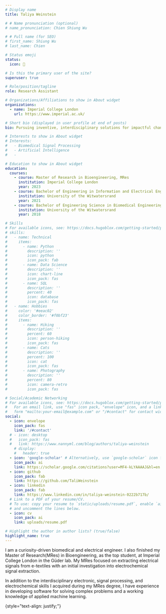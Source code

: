 ```yaml
---
# Display name
title: Taliya Weinstein

# # Name pronunciation (optional)
# name_pronunciation: Chien Shiung Wu

# # Full name (for SEO)
# first_name: Shiung Wu
# last_name: Chien

# Status emoji
status:
  icon: 🥏

# Is this the primary user of the site?
superuser: true

# Role/position/tagline
role: Research Assistant 

# Organizations/Affiliations to show in About widget
organizations:
  - name: Imperial College London
    url: https://www.imperial.ac.uk/

# Short bio (displayed in user profile at end of posts)
bio: Pursuing inventive, interdisciplinary solutions for impactful change while advancing the engineering field.

# Interests to show in About widget
# Interests:
#   - Biomedical Signal Processing
#   - Artificial Intelligence 
#   -

# Education to show in About widget
education:
  courses:
    - course: Master of Research in Bioengineering, MRes
      institution: Imperial College London
      year: 2023
    - course: Bachelor of Engineering in Information and Electrical Engineering, BSc (Eng)
      institution: University of the Witwatersrand 
      year: 2021
    - course: Bachelor of Engineering Science in Biomedical Engineering, BEngSc (BME)
      institution: University of the Witwatersrand 
      year: 2018

# Skills
# For available icons, see: https://docs.hugoblox.com/getting-started/page-builder/#icons
# skills:
#   - name: Technical
#     items:
#       - name: Python
#         description: ''
#         icon: python
#         icon_pack: fab
#       - name: Data Science
#         description: ''
#         icon: chart-line
#         icon_pack: fas
#       - name: SQL
#         description: ''
#         percent: 40
#         icon: database
#         icon_pack: fas
#   - name: Hobbies
#     color: '#eeac02'
#     color_border: '#f0bf23'
#     items:
#       - name: Hiking
#         description: ''
#         percent: 60
#         icon: person-hiking
#         icon_pack: fas
#       - name: Cats
#         description: ''
#         percent: 100
#         icon: cat
#         icon_pack: fas
#       - name: Photography
#         description: ''
#         percent: 80
#         icon: camera-retro
#         icon_pack: fas

# Social/Academic Networking
# For available icons, see: https://docs.hugoblox.com/getting-started/page-builder/#icons
#   For an email link, use "fas" icon pack, "envelope" icon, and a link in the
#   form "mailto:your-email@example.com" or "/#contact" for contact widget.
social:
  - icon: envelope
    icon_pack: fas
    link: '/#contact'
  # - icon: desktop
  #   icon_pack: fas
  #   link: https://www.nannyml.com/blog/authors/taliya-weinstein
    # display:
    #   header: true
  - icon: 'google-scholar' # Alternatively, use `google-scholar` icon from `ai` icon pack
    icon_pack: ai
    link: https://scholar.google.com/citations?user=MF4-kLYAAAAJ&hl=en
  - icon: github
    icon_pack: fab
    link: https://github.com/TaliWeinstein
  - icon: linkedin
    icon_pack: fab
    link: https://www.linkedin.com/in/taliya-weinstein-0222b717b/
  # Link to a PDF of your resume/CV.
  # To use: copy your resume to `static/uploads/resume.pdf`, enable `ai` icons in `params.yaml`,
  # and uncomment the lines below.
  - icon: cv
    icon_pack: ai
    link: uploads/resume.pdf

# Highlight the author in author lists? (true/false)
highlight_name: true
---
```

I am a curiosity-driven biomedical and electrical engineer. I also finished my Master of Research(MRes) in Bioengineering, as the top student, at Imperial College London in the Güder lab. My MRes focused on extracting electrical signals from e-textiles with an initial investigation into electrochemical signal extraction.

In addition to the interdisciplinary electronic, signal processing, and electrochemical skills I acquired during my MRes degree, I have experience in developing software for solving complex problems and a working knowledge of applied machine learning. 
 
{style="text-align: justify;"}




